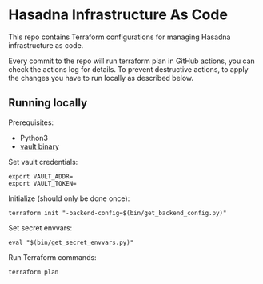 # Hasadna Infrastructure As Code

This repo contains Terraform configurations for managing Hasadna infrastructure as code.

Every commit to the repo will run terraform plan in GitHub actions, you can check the actions log for details.
To prevent destructive actions, to apply the changes you have to run locally as described below.

## Running locally

Prerequisites:

* Python3
* [vault binary](https://www.vaultproject.io/downloads)

Set vault credentials:

```
export VAULT_ADDR=
export VAULT_TOKEN=
```

Initialize (should only be done once):

```
terraform init "-backend-config=$(bin/get_backend_config.py)"
```

Set secret envvars:

```
eval "$(bin/get_secret_envvars.py)"
```

Run Terraform commands:

```
terraform plan
```
